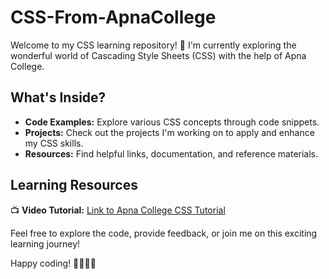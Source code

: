 # CSS-From-ApnaCollege

Welcome to my CSS learning repository! 🚀 I'm currently exploring the wonderful world of Cascading Style Sheets (CSS) with the help of Apna College.

## What's Inside?

- **Code Examples:** Explore various CSS concepts through code snippets.
- **Projects:** Check out the projects I'm working on to apply and enhance my CSS skills.
- **Resources:** Find helpful links, documentation, and reference materials.

## Learning Resources

📺 **Video Tutorial:** [Link to Apna College CSS Tutorial](https://youtu.be/ESnrn1kAD4E?si=7ey3V-vJttDrsCo1)

Feel free to explore the code, provide feedback, or join me on this exciting learning journey!

Happy coding! 👩‍💻👨‍💻
